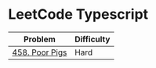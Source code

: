 # LeetCode Typescript

|Problem | Difficulty|
|---|---|
|[458. Poor Pigs](./Solutions/458.%20Poor%20Pigs.ts)   |Hard   |
